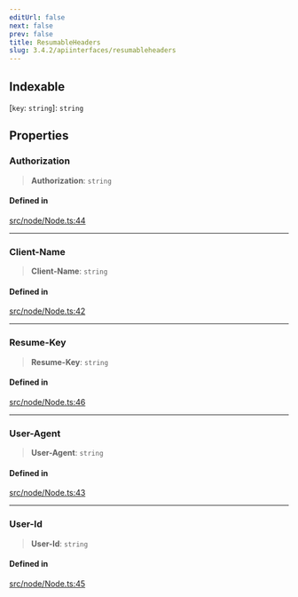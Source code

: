 ```yaml
---
editUrl: false
next: false
prev: false
title: ResumableHeaders
slug: 3.4.2/apiinterfaces/resumableheaders
---
```


## Indexable

\[`key`: `string`]: `string`

## Properties

### Authorization

> **Authorization**: `string`

#### Defined in

[src/node/Node.ts:44](https://github.com/shipgirlproject/shoukaku/blob/e7d94081cabbda7327dc04e467a45fcda49c24f2/src/node/Node.ts#L44)

***

### Client-Name

> **Client-Name**: `string`

#### Defined in

[src/node/Node.ts:42](https://github.com/shipgirlproject/shoukaku/blob/e7d94081cabbda7327dc04e467a45fcda49c24f2/src/node/Node.ts#L42)

***

### Resume-Key

> **Resume-Key**: `string`

#### Defined in

[src/node/Node.ts:46](https://github.com/shipgirlproject/shoukaku/blob/e7d94081cabbda7327dc04e467a45fcda49c24f2/src/node/Node.ts#L46)

***

### User-Agent

> **User-Agent**: `string`

#### Defined in

[src/node/Node.ts:43](https://github.com/shipgirlproject/shoukaku/blob/e7d94081cabbda7327dc04e467a45fcda49c24f2/src/node/Node.ts#L43)

***

### User-Id

> **User-Id**: `string`

#### Defined in

[src/node/Node.ts:45](https://github.com/shipgirlproject/shoukaku/blob/e7d94081cabbda7327dc04e467a45fcda49c24f2/src/node/Node.ts#L45)

